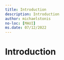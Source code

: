 ```yaml
---
title: Introduction
description: Introduction
author: michaelstonis
no-loc: [MAUI]
ms.date: 07/12/2022
---
```


# Introduction
